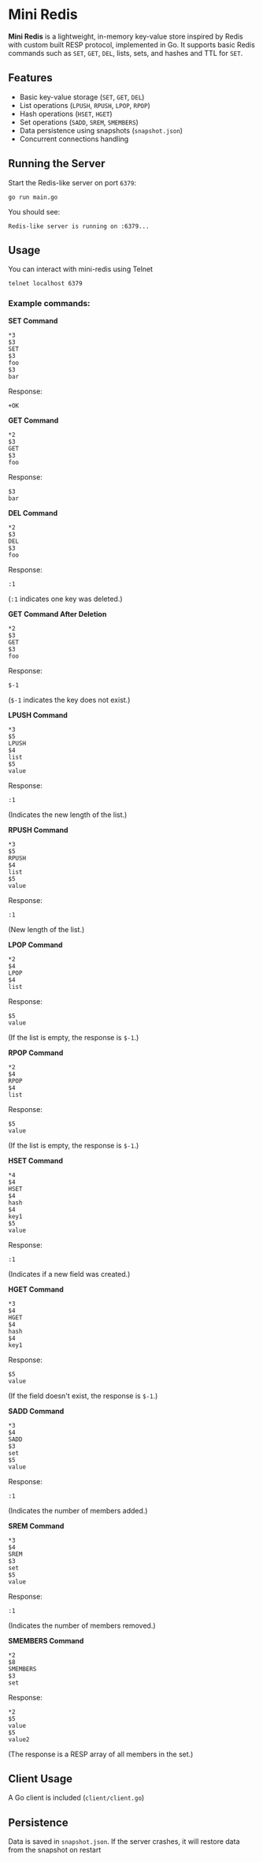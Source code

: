 # Mini Redis

**Mini Redis** is a lightweight, in-memory key-value store inspired by Redis with custom built RESP protocol, implemented in Go. It supports basic Redis commands such as `SET`, `GET`, `DEL`, lists, sets, and hashes and TTL for `SET`.

## Features

- Basic key-value storage (`SET`, `GET`, `DEL`)
- List operations (`LPUSH`, `RPUSH`, `LPOP`, `RPOP`)
- Hash operations (`HSET`, `HGET`)
- Set operations (`SADD`, `SREM`, `SMEMBERS`)
- Data persistence using snapshots (`snapshot.json`)
- Concurrent connections handling

## Running the Server
Start the Redis-like server on port `6379`:
```
go run main.go
```
You should see:
```
Redis-like server is running on :6379...
```

## Usage
You can interact with mini-redis using Telnet
```
telnet localhost 6379
```
### Example commands:

**SET Command**
```
*3
$3
SET
$3
foo
$3
bar
```
Response:
```
+OK
```

**GET Command**
```
*2
$3
GET
$3
foo
```
Response:
```
$3
bar
```

**DEL Command**
```
*2
$3
DEL
$3
foo
```
Response:
```
:1
```
(`:1` indicates one key was deleted.)

**GET Command After Deletion**
```
*2
$3
GET
$3
foo
```
Response:
```
$-1
```
(`$-1` indicates the key does not exist.)

**LPUSH Command**
```
*3
$5
LPUSH
$4
list
$5
value
```
Response:
```
:1
```
(Indicates the new length of the list.)

**RPUSH Command**
```
*3
$5
RPUSH
$4
list
$5
value
```
Response:
```
:1
```
(New length of the list.)

**LPOP Command**
```
*2
$4
LPOP
$4
list
```
Response:
```
$5
value
```
(If the list is empty, the response is `$-1`.)

**RPOP Command**
```
*2
$4
RPOP
$4
list
```
Response:
```
$5
value
```
(If the list is empty, the response is `$-1`.)

**HSET Command**
```
*4
$4
HSET
$4
hash
$4
key1
$5
value
```
Response:
```
:1
```
(Indicates if a new field was created.)

**HGET Command**
```
*3
$4
HGET
$4
hash
$4
key1
```
Response:
```
$5
value
```
(If the field doesn't exist, the response is `$-1`.)

**SADD Command**
```
*3
$4
SADD
$3
set
$5
value
```
Response:
```
:1
```
(Indicates the number of members added.)

**SREM Command**
```
*3
$4
SREM
$3
set
$5
value
```
Response:
```
:1
```
(Indicates the number of members removed.)

**SMEMBERS Command**
```
*2
$8
SMEMBERS
$3
set
```
Response:
```
*2
$5
value
$5
value2
```
(The response is a RESP array of all members in the set.)

## Client Usage
A Go client is included (`client/client.go`)

## Persistence
Data is saved in `snapshot.json`. If the server crashes, it will restore data from the snapshot on restart
